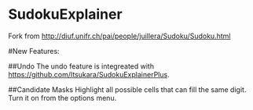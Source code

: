 # SudokuExplainer
Fork from http://diuf.unifr.ch/pai/people/juillera/Sudoku/Sudoku.html

#New Features:

##Undo
The undo feature is integreated with https://github.com/Itsukara/SudokuExplainerPlus.

##Candidate Masks
Highlight all possible cells that can fill the same digit.
Turn it on from the options menu.
